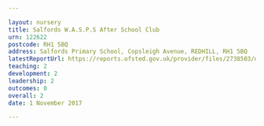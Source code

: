 ```yaml
---

layout: nursery
title: Salfords W.A.S.P.S After School Club
urn: 122622
postcode: RH1 5BQ
address: Salfords Primary School, Copsleigh Avenue, REDHILL, RH1 5BQ
latestReportUrl: https://reports.ofsted.gov.uk/provider/files/2738503/urn/122622.pdf
teaching: 2
development: 2
leadership: 2
outcomes: 0
overall: 2
date: 1 November 2017

---
```

